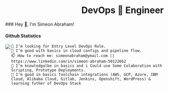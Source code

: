  <h1 align='right'>DevOps 🚀 Engineer</h1>
 ### Hey 👋, I'm Simeon Abraham!
 <h4 align='left'>Github Statistics</h4>
 <img align='left' src='https://github-readme-stats.vercel.app/api?username=simeonabe&theme=algolia&show_icons=true'/>
 <!--<p align='center'><hr/></p>-->
<!--<img 'width='100%' src='Secreatstuff/nnetwork.gif'/>
<img 'width='100%' src='Secreatstuff/compute.gif'/>-->
 <!--<img src='https://github-readme-stats.vercel.app/api/top-langs/?username=simyking&layout=compact&theme=algolia'/>-->

   
    👯 I’m looking for Entry Level DevOps Role. 
    🤔 I’m good with basics in cloud configs and pipeline flow.
    📫 How to reach me: simeonabraham@ymail.com || https://www.linkedin.com/in/simeon-abraham-501226b2
    🤔 I’m knowledgalbe in basics and i Could use Some Colaboration with Scripting, Prototype Deployments.
    🌱 I’m good in basics Toolchain integrations (AWS, GCP, Azure, IBM Cloud, Alibaba Cloud, Gitlab, Jenkins, Openshift, WordPress) & learning futher of DevOps Stack 

<!--
**simeonabe/simeonabe** is a ✨ _special_ ✨ repository because its `README.md` (this file) appears on your GitHub profile.

Here are some ideas to get you started:

- 🔭 I’m currently working on ...
- 🌱 I’m currently learning ...
- 👯 I’m looking to collaborate on ...
- 🤔 
- 💬 Ask me about ...
- 📫 How to reach me: ...
- 😄 Pronouns: ...
- ⚡ Fun fact: ...
-->
